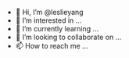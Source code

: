 - 👋 Hi, I’m @leslieyang
- 👀 I’m interested in ...
- 🌱 I’m currently learning ...
- 💞️ I’m looking to collaborate on ...
- 📫 How to reach me ...

<!---
leslieyang/leslieyang is a ✨ special ✨ repository because its `README.md` (this file) appears on your GitHub profile.
You can click the Preview link to take a look at your changes.
--->
